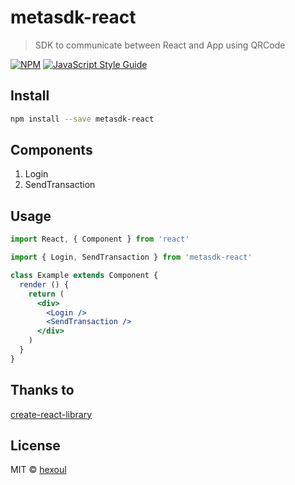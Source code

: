 # metasdk-react

> SDK to communicate between React and App using QRCode

[![NPM](https://img.shields.io/npm/v/metasdk-react.svg)](https://www.npmjs.com/package/metasdk-react) [![JavaScript Style Guide](https://img.shields.io/badge/code_style-standard-brightgreen.svg)](https://standardjs.com)

## Install

```bash
npm install --save metasdk-react
```

## Components
1. Login
2. SendTransaction

## Usage

```jsx
import React, { Component } from 'react'

import { Login, SendTransaction } from 'metasdk-react'

class Example extends Component {
  render () {
    return (
      <div>
        <Login />
        <SendTransaction />
      </div>
    )
  }
}
```

## Thanks to
[create-react-library](https://www.npmjs.com/package/create-react-library)

## License

MIT © [hexoul](https://github.com/hexoul)
